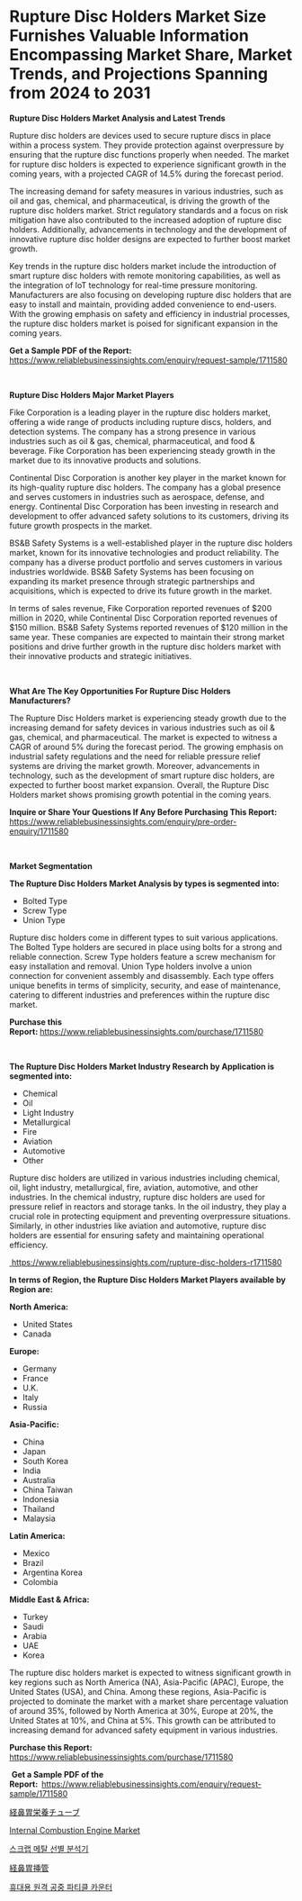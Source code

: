 <p><h1>Rupture Disc Holders Market Size Furnishes Valuable Information Encompassing Market Share, Market Trends, and Projections Spanning from 2024 to 2031</h1></p><p><strong>Rupture Disc Holders Market Analysis and Latest Trends</strong></p>
<p><p>Rupture disc holders are devices used to secure rupture discs in place within a process system. They provide protection against overpressure by ensuring that the rupture disc functions properly when needed. The market for rupture disc holders is expected to experience significant growth in the coming years, with a projected CAGR of 14.5% during the forecast period.</p><p>The increasing demand for safety measures in various industries, such as oil and gas, chemical, and pharmaceutical, is driving the growth of the rupture disc holders market. Strict regulatory standards and a focus on risk mitigation have also contributed to the increased adoption of rupture disc holders. Additionally, advancements in technology and the development of innovative rupture disc holder designs are expected to further boost market growth.</p><p>Key trends in the rupture disc holders market include the introduction of smart rupture disc holders with remote monitoring capabilities, as well as the integration of IoT technology for real-time pressure monitoring. Manufacturers are also focusing on developing rupture disc holders that are easy to install and maintain, providing added convenience to end-users. With the growing emphasis on safety and efficiency in industrial processes, the rupture disc holders market is poised for significant expansion in the coming years.</p></p>
<p><strong>Get a Sample PDF of the Report:&nbsp;</strong> <a href="https://www.reliablebusinessinsights.com/enquiry/request-sample/1711580">https://www.reliablebusinessinsights.com/enquiry/request-sample/1711580</a></p>
<p>&nbsp;</p>
<p><strong>Rupture Disc Holders Major Market Players</strong></p>
<p><p>Fike Corporation is a leading player in the rupture disc holders market, offering a wide range of products including rupture discs, holders, and detection systems. The company has a strong presence in various industries such as oil & gas, chemical, pharmaceutical, and food & beverage. Fike Corporation has been experiencing steady growth in the market due to its innovative products and solutions.</p><p>Continental Disc Corporation is another key player in the market known for its high-quality rupture disc holders. The company has a global presence and serves customers in industries such as aerospace, defense, and energy. Continental Disc Corporation has been investing in research and development to offer advanced safety solutions to its customers, driving its future growth prospects in the market.</p><p>BS&B Safety Systems is a well-established player in the rupture disc holders market, known for its innovative technologies and product reliability. The company has a diverse product portfolio and serves customers in various industries worldwide. BS&B Safety Systems has been focusing on expanding its market presence through strategic partnerships and acquisitions, which is expected to drive its future growth in the market.</p><p>In terms of sales revenue, Fike Corporation reported revenues of $200 million in 2020, while Continental Disc Corporation reported revenues of $150 million. BS&B Safety Systems reported revenues of $120 million in the same year. These companies are expected to maintain their strong market positions and drive further growth in the rupture disc holders market with their innovative products and strategic initiatives.</p></p>
<p>&nbsp;</p>
<p><strong>What Are The Key Opportunities For Rupture Disc Holders Manufacturers?</strong></p>
<p><p>The Rupture Disc Holders market is experiencing steady growth due to the increasing demand for safety devices in various industries such as oil & gas, chemical, and pharmaceutical. The market is expected to witness a CAGR of around 5% during the forecast period. The growing emphasis on industrial safety regulations and the need for reliable pressure relief systems are driving the market growth. Moreover, advancements in technology, such as the development of smart rupture disc holders, are expected to further boost market expansion. Overall, the Rupture Disc Holders market shows promising growth potential in the coming years.</p></p>
<p><strong>Inquire or Share Your Questions If Any Before Purchasing This Report:</strong> <a href="https://www.reliablebusinessinsights.com/enquiry/pre-order-enquiry/1711580">https://www.reliablebusinessinsights.com/enquiry/pre-order-enquiry/1711580</a></p>
<p>&nbsp;</p>
<p><strong>Market Segmentation</strong></p>
<p><strong>The Rupture Disc Holders Market Analysis by types is segmented into:</strong></p>
<p><ul><li>Bolted Type</li><li>Screw Type</li><li>Union Type</li></ul></p>
<p><p>Rupture disc holders come in different types to suit various applications. The Bolted Type holders are secured in place using bolts for a strong and reliable connection. Screw Type holders feature a screw mechanism for easy installation and removal. Union Type holders involve a union connection for convenient assembly and disassembly. Each type offers unique benefits in terms of simplicity, security, and ease of maintenance, catering to different industries and preferences within the rupture disc market.</p></p>
<p><strong>Purchase this Report:&nbsp;</strong><a href="https://www.reliablebusinessinsights.com/purchase/1711580">https://www.reliablebusinessinsights.com/purchase/1711580</a></p>
<p>&nbsp;</p>
<p><strong>The Rupture Disc Holders Market Industry Research by Application is segmented into:</strong></p>
<p><ul><li>Chemical</li><li>Oil</li><li>Light Industry</li><li>Metallurgical</li><li>Fire</li><li>Aviation</li><li>Automotive</li><li>Other</li></ul></p>
<p><p>Rupture disc holders are utilized in various industries including chemical, oil, light industry, metallurgical, fire, aviation, automotive, and other industries. In the chemical industry, rupture disc holders are used for pressure relief in reactors and storage tanks. In the oil industry, they play a crucial role in protecting equipment and preventing overpressure situations. Similarly, in other industries like aviation and automotive, rupture disc holders are essential for ensuring safety and maintaining operational efficiency.</p></p>
<p><a href="https://www.reliablebusinessinsights.com/rupture-disc-holders-r1711580">&nbsp;https://www.reliablebusinessinsights.com/rupture-disc-holders-r1711580</a></p>
<p><strong>In terms of Region, the Rupture Disc Holders Market Players available by Region are:</strong></p>
<p>
    <p> <strong> North America: </strong>
        <ul>
            <li>United States</li>
            <li>Canada</li>
        </ul>
        </p> 
    <p> <strong> Europe: </strong>
        <ul>
            <li>Germany</li>
            <li>France</li>
            <li>U.K.</li>
            <li>Italy</li>
            <li>Russia</li>
        </ul>
        </p> 
    <p> <strong> Asia-Pacific: </strong>
        <ul>
            <li>China</li>
            <li>Japan</li>
            <li>South Korea</li>
            <li>India</li>
            <li>Australia</li>
            <li>China Taiwan</li>
            <li>Indonesia</li>
            <li>Thailand</li>
            <li>Malaysia</li>
        </ul>
        </p> 
    <p> <strong> Latin America: </strong>
        <ul>
            <li>Mexico</li>
            <li>Brazil</li>
            <li>Argentina Korea</li>
            <li>Colombia</li>
        </ul>
        </p> 
    <p> <strong> Middle East & Africa: </strong>
        <ul>
            <li>Turkey</li>
            <li>Saudi</li>
            <li>Arabia</li>
            <li>UAE</li>
            <li>Korea</li>
        </ul>
    </p>
    </p>
<p><p>The rupture disc holders market is expected to witness significant growth in key regions such as North America (NA), Asia-Pacific (APAC), Europe, the United States (USA), and China. Among these regions, Asia-Pacific is projected to dominate the market with a market share percentage valuation of around 35%, followed by North America at 30%, Europe at 20%, the United States at 10%, and China at 5%. This growth can be attributed to increasing demand for advanced safety equipment in various industries.</p></p>
<p><strong>Purchase this Report: </strong><a href="https://www.reliablebusinessinsights.com/purchase/1711580">https://www.reliablebusinessinsights.com/purchase/1711580</a></p>
<p>&nbsp;<strong>Get a Sample PDF of the Report:&nbsp;&nbsp;</strong><a href="https://www.reliablebusinessinsights.com/enquiry/request-sample/1711580">https://www.reliablebusinessinsights.com/enquiry/request-sample/1711580</a></p>
<p><strong></strong></p>
<p><p><a href="https://github.com/hwbcz413288296/Market-Research-Report-List-2/blob/main/9642137126913.md">経鼻胃栄養チューブ</a></p><p><a href="https://github.com/cameroneffertz/Market-Research-Report-List-1/blob/main/internal-combustion-engine-market.md">Internal Combustion Engine Market</a></p><p><a href="https://github.com/sougarounis/Market-Research-Report-List-4/blob/main/4571197110431.md">스크랩 메탈 선별 분석기</a></p><p><a href="https://github.com/JacksonWiza1924/Market-Research-Report-List-2/blob/main/3330461126914.md">経鼻胃挿管</a></p><p><a href="https://github.com/Howaoole34545/Market-Research-Report-List-2/blob/main/1043278110432.md">휴대용 원격 공중 파티클 카운터</a></p></p>